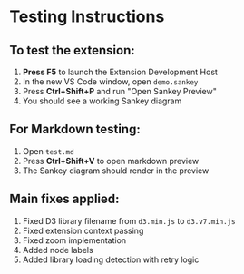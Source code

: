 # Testing Instructions

## To test the extension:

1. **Press F5** to launch the Extension Development Host
2. In the new VS Code window, open `demo.sankey` 
3. Press **Ctrl+Shift+P** and run "Open Sankey Preview"
4. You should see a working Sankey diagram

## For Markdown testing:

1. Open `test.md`
2. Press **Ctrl+Shift+V** to open markdown preview
3. The Sankey diagram should render in the preview

## Main fixes applied:

1. Fixed D3 library filename from `d3.min.js` to `d3.v7.min.js`
2. Fixed extension context passing
3. Fixed zoom implementation  
4. Added node labels
5. Added library loading detection with retry logic
